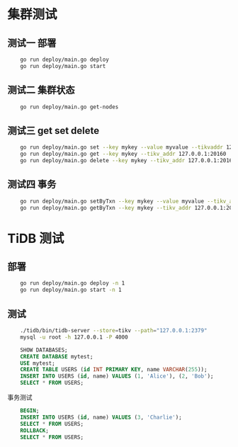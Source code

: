 # 集群测试
## 测试一 部署 
```bash
    go run deploy/main.go deploy
    go run deploy/main.go start
```
## 测试二 集群状态
```bash
    go run deploy/main.go get-nodes
```

## 测试三 get set delete
```bash
    go run deploy/main.go set --key mykey --value myvalue --tikvaddr 127.0.0.1:20160
    go run deploy/main.go get --key mykey --tikv_addr 127.0.0.1:20160
    go run deploy/main.go delete --key mykey --tikv_addr 127.0.0.1:20160
```
    
## 测试四 事务
```bash
    go run deploy/main.go setByTxn --key mykey --value myvalue --tikv_addr 127.0.0.1:20160 --startVersion 1 --commitVersion 2
    go run deploy/main.go getByTxn --key mykey --tikv_addr 127.0.0.1:20160 --commitVersion 2
```

# TiDB 测试
## 部署
```bash
    go run deploy/main.go deploy -n 1
    go run deploy/main.go start -n 1
```

## 测试
```bash
    ./tidb/bin/tidb-server --store=tikv --path="127.0.0.1:2379"
    mysql -u root -h 127.0.0.1 -P 4000
```

```sql
    SHOW DATABASES;
    CREATE DATABASE mytest;
    USE mytest;
    CREATE TABLE USERS (id INT PRIMARY KEY, name VARCHAR(255));
    INSERT INTO USERS (id, name) VALUES (1, 'Alice'), (2, 'Bob');
    SELECT * FROM USERS;
```
事务测试
```sql
    BEGIN;
    INSERT INTO USERS (id, name) VALUES (3, 'Charlie');
    SELECT * FROM USERS;
    ROLLBACK;
    SELECT * FROM USERS;
```
